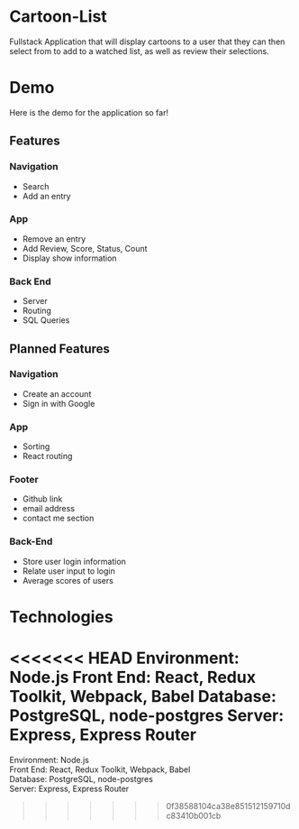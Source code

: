 # Cartoon-List
Fullstack Application that will display cartoons to a user that they can then select from to add to a watched list, as well as review their selections.

# Demo
Here is the demo for the application so far!

## Features
### Navigation
* Search
* Add an entry
### App
* Remove an entry
* Add Review, Score, Status, Count
* Display show information
### Back End
* Server
* Routing
* SQL Queries

## Planned Features
### Navigation
* Create an account
* Sign in with Google
### App
* Sorting
* React routing
### Footer
* Github link
* email address
* contact me section
### Back-End
* Store user login information
* Relate user input to login
* Average scores of users

# Technologies
<<<<<<< HEAD
Environment: Node.js
Front End: React, Redux Toolkit, Webpack, Babel
Database: PostgreSQL, node-postgres
Server: Express, Express Router
=======
Environment: Node.js <br/>
Front End: React, Redux Toolkit, Webpack, Babel <br/>
Database: PostgreSQL, node-postgres <br/>
Server: Express, Express Router
>>>>>>> 0f38588104ca38e851512159710dc83410b001cb
